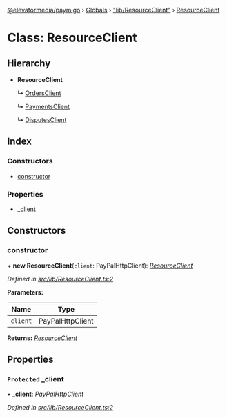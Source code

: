 [@elevatormedia/paymigo](../README.md) › [Globals](../globals.md) › ["lib/ResourceClient"](../modules/_lib_resourceclient_.md) › [ResourceClient](_lib_resourceclient_.resourceclient.md)

# Class: ResourceClient

## Hierarchy

-   **ResourceClient**

    ↳ [OrdersClient](_lib_orders_.ordersclient.md)

    ↳ [PaymentsClient](_lib_payments_.paymentsclient.md)

    ↳ [DisputesClient](_lib_disputes_disputesclient_.disputesclient.md)

## Index

### Constructors

-   [constructor](_lib_resourceclient_.resourceclient.md#constructor)

### Properties

-   [\_client](_lib_resourceclient_.resourceclient.md#protected-_client)

## Constructors

### constructor

\+ **new ResourceClient**(`client`: PayPalHttpClient): _[ResourceClient](_lib_resourceclient_.resourceclient.md)_

_Defined in [src/lib/ResourceClient.ts:2](https://github.com/ELEVATORmedia/paymigo/blob/ae92c39/src/lib/ResourceClient.ts#L2)_

**Parameters:**

| Name     | Type             |
| -------- | ---------------- |
| `client` | PayPalHttpClient |

**Returns:** _[ResourceClient](_lib_resourceclient_.resourceclient.md)_

## Properties

### `Protected` \_client

• **\_client**: _PayPalHttpClient_

_Defined in [src/lib/ResourceClient.ts:2](https://github.com/ELEVATORmedia/paymigo/blob/ae92c39/src/lib/ResourceClient.ts#L2)_

